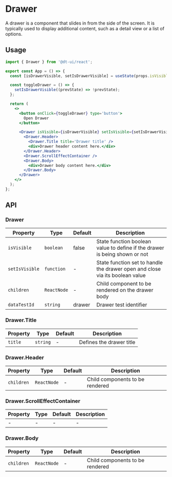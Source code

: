 # Drawer

A drawer is a component that slides in from the side of the screen. It is typically used to display additional content, such as a detail view or a list of options.

## Usage

```jsx
import { Drawer } from '@dt-ui/react';

export const App = () => {
  const [isDrawerVisible, setIsDrawerVisible] = useState(props.isVisible);

  const toggleDrawer = () => {
    setIsDrawerVisible((prevState) => !prevState);
  };

  return (
    <>
      <button onClick={toggleDrawer} type='button'>
        Open Drawer
      </button>

      <Drawer isVisible={isDrawerVisible} setIsVisible={setIsDrawerVisible}>
        <Drawer.Header>
          <Drawer.Title title='Drawer title' />
          <div>Drawer header content here.</div>
        </Drawer.Header>
        <Drawer.ScrollEffectContainer />
        <Drawer.Body>
          <div>Drawer body content here.</div>
        </Drawer.Body>
      </Drawer>
    </>
  );
};
```

## API

### Drawer

| Property       | Type        | Default | Description                                                                  |
| -------------- | ----------- | ------- | ---------------------------------------------------------------------------- |
| `isVisible`    | `boolean`   | false   | State function boolean value to define if the drawer is being shown or not   |
| `setIsVisible` | `function`  | -       | State function set to handle the drawer open and close via its boolean value |
| `children`     | `ReactNode` | -       | Child component to be rendered on the drawer body                            |
| `dataTestId`   | `string`    | drawer  | Drawer test identifier                                                       |

### Drawer.Title

| Property | Type     | Default | Description              |
| -------- | -------- | ------- | ------------------------ |
| `title`  | `string` | -       | Defines the drawer title |

### Drawer.Header

| Property   | Type        | Default | Description                     |
| ---------- | ----------- | ------- | ------------------------------- |
| `children` | `ReactNode` | -       | Child components to be rendered |

### Drawer.ScrollEffectContainer

| Property | Type | Default | Description |
| -------- | ---- | ------- | ----------- |
| -        | -    | -       | -           |

### Drawer.Body

| Property   | Type        | Default | Description                     |
| ---------- | ----------- | ------- | ------------------------------- |
| `children` | `ReactNode` | -       | Child components to be rendered |
